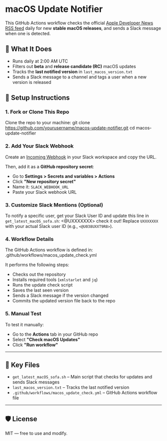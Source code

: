 # macOS Update Notifier

This GitHub Actions workflow checks the official [Apple Developer News RSS feed](https://developer.apple.com/news/releases/rss/releases.rss) daily for new **stable macOS releases**, and sends a Slack message when one is detected.

## 🚀 What It Does

- Runs daily at 2:00 AM UTC
- Filters out **beta** and **release candidate (RC)** macOS updates
- Tracks the **last notified version** in `last_macos_version.txt`
- Sends a Slack message to a channel and tags a user when a new version is released

## 🔧 Setup Instructions

### 1. Fork or Clone This Repo

Clone the repo to your machine:
git clone https://github.com/yourusername/macos-update-notifier.git
cd macos-update-notifier

### 2. Add Your Slack Webhook

Create an [Incoming Webhook](https://api.slack.com/messaging/webhooks) in your Slack workspace and copy the URL.

Then, add it as a **GitHub repository secret**:

- Go to **Settings > Secrets and variables > Actions**
- Click **"New repository secret"**
- Name it: `SLACK_WEBHOOK_URL`
- Paste your Slack webhook URL

### 3. Customize Slack Mentions (Optional)

To notify a specific user, get your Slack User ID and update this line in `get_latest_macOS_sofa.sh`:
<@UXXXXXXX> check it out!
Replace `UXXXXXXX` with your actual Slack user ID (e.g., `<@U038UXXT9R8>`).

### 4. Workflow Details

The GitHub Actions workflow is defined in:
.github/workflows/macos_update_check.yml


It performs the following steps:

- Checks out the repository
- Installs required tools (`xmlstarlet` and `jq`)
- Runs the update check script
- Saves the last seen version
- Sends a Slack message if the version changed
- Commits the updated version file back to the repo

### 5. Manual Test

To test it manually:

- Go to the **Actions** tab in your GitHub repo
- Select **"Check macOS Updates"**
- Click **"Run workflow"**

---

## 📄 Key Files

- `get_latest_macOS_sofa.sh` – Main script that checks for updates and sends Slack messages
- `last_macos_version.txt` – Tracks the last notified version
- `.github/workflows/macos_update_check.yml` – GitHub Actions workflow file

---

## 🛡 License

MIT — free to use and modify.
